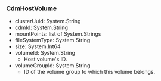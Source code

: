 ### CdmHostVolume
- clusterUuid: System.String
- cdmId: System.String
- mountPoints: list of System.Strings
- fileSystemType: System.String
- size: System.Int64
- volumeId: System.String
  - Host volume's ID.
- volumeGroupId: System.String
  - ID of the volume group to which this volume belongs.
